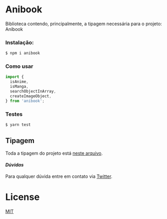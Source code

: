 # Anibook

Biblioteca contendo, principalmente, a tipagem necessária para o projeto: Anibook

### Instalação:

```sh
$ npm i anibook
```

### Como usar

```js
import {
  isAnime,
  isManga,
  searchObjectInArray,
  createImageObject,
} from 'anibook';
```

### **Testes**

```sh
$ yarn test
```

## **Tipagem**

Toda a tipagem do projeto está [neste arquivo](https://github.com/Bruce2107/anibook/blob/master/index.d.ts).

#### _Dúvidas_

Para qualquer dúvida entre em contato via [Twitter](https://twitter.com/Bruce2107).

# License

[MIT](https://github.com/Bruce2107/anibook/blob/master/LICENSE)
